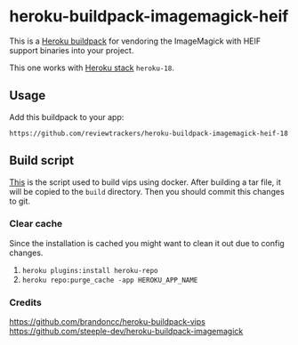 heroku-buildpack-imagemagick-heif
=================================

This is a [Heroku buildpack](http://devcenter.heroku.com/articles/buildpacks) for vendoring the ImageMagick  with HEIF support binaries into your project.

This one works with [Heroku stack](https://devcenter.heroku.com/articles/stack) `heroku-18`.

## Usage

Add this buildpack to your app:

```
https://github.com/reviewtrackers/heroku-buildpack-imagemagick-heif-18
```

## Build script

[This](./build.sh) is the script used to build vips using docker.
After building a tar file, it will be copied to the `build` directory. Then you should commit this changes to git.

### Clear cache
Since the installation is cached you might want to clean it out due to config changes.

1. `heroku plugins:install heroku-repo`
2. `heroku repo:purge_cache -app HEROKU_APP_NAME`

### Credits
https://github.com/brandoncc/heroku-buildpack-vips
https://github.com/steeple-dev/heroku-buildpack-imagemagick
